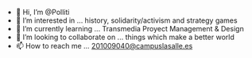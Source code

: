 - 👋 Hi, I’m @Polliti
- 👀 I’m interested in ... history, solidarity/activism and strategy games
- 🌱 I’m currently learning ... Transmedia Proyect Management & Design
- 💞️ I’m looking to collaborate on ... things which make a better world
- 📫 How to reach me ... 201009040@campuslasalle.es

<!---
Polliti/Polliti is a ✨ special ✨ repository because its `README.md` (this file) appears on your GitHub profile.
You can click the Preview link to take a look at your changes.
--->
